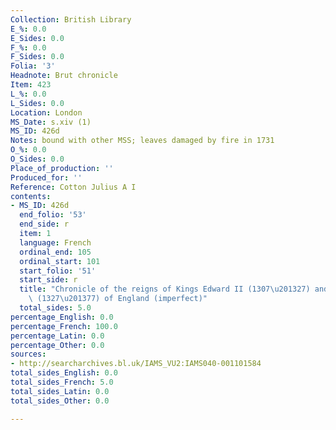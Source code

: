 ```yaml
---
Collection: British Library
E_%: 0.0
E_Sides: 0.0
F_%: 0.0
F_Sides: 0.0
Folia: '3'
Headnote: Brut chronicle
Item: 423
L_%: 0.0
L_Sides: 0.0
Location: London
MS_Date: s.xiv (1)
MS_ID: 426d
Notes: bound with other MSS; leaves damaged by fire in 1731
O_%: 0.0
O_Sides: 0.0
Place_of_production: ''
Produced_for: ''
Reference: Cotton Julius A I
contents:
- MS_ID: 426d
  end_folio: '53'
  end_side: r
  item: 1
  language: French
  ordinal_end: 105
  ordinal_start: 101
  start_folio: '51'
  start_side: r
  title: "Chronicle of the reigns of Kings Edward II (1307\u201327) and Edward III\
    \ (1327\u201377) of England (imperfect)"
  total_sides: 5.0
percentage_English: 0.0
percentage_French: 100.0
percentage_Latin: 0.0
percentage_Other: 0.0
sources:
- http://searcharchives.bl.uk/IAMS_VU2:IAMS040-001101584
total_sides_English: 0.0
total_sides_French: 5.0
total_sides_Latin: 0.0
total_sides_Other: 0.0

---
```

